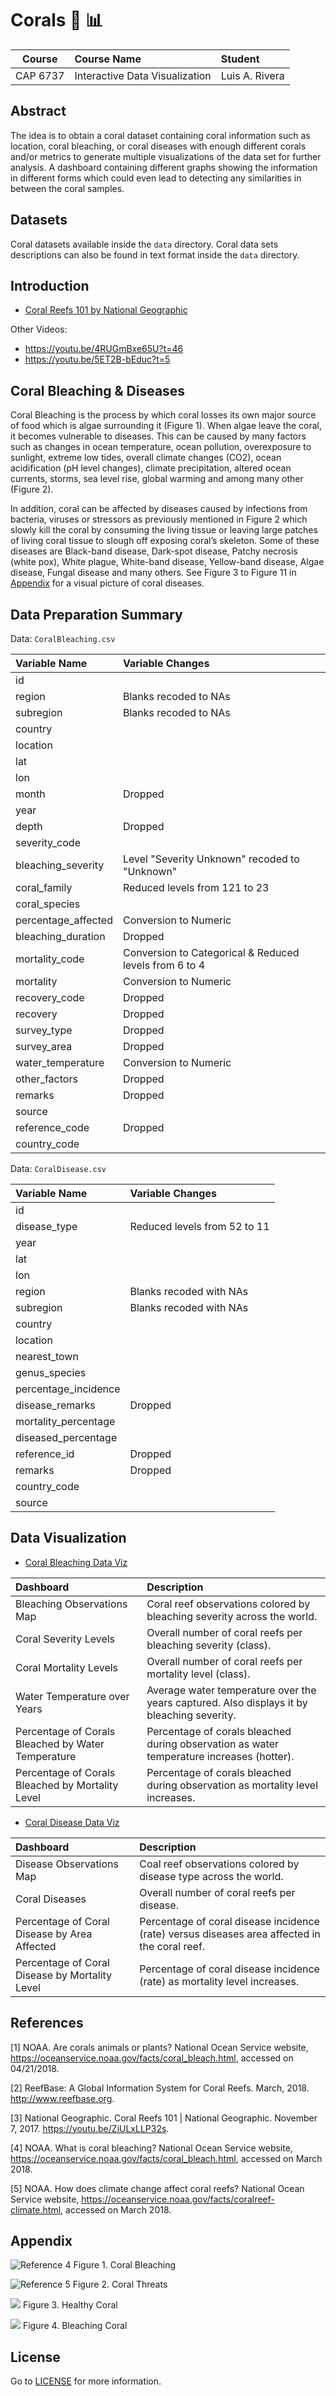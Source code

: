 # Corals :telescope: :bar_chart:
| Course    | Course Name                    | Student        |
| :-------: | :----------------------------- | :------------- |
| CAP 6737  | Interactive Data Visualization | Luis A. Rivera |

## Abstract
The idea is to obtain a coral dataset containing coral information such as location, coral bleaching, or coral diseases with enough different corals and/or metrics to generate multiple visualizations of the data set for further analysis. A dashboard containing different graphs showing the information in different forms which could even lead to detecting any similarities in between the coral samples.

## Datasets
Coral datasets available inside the `data` directory. Coral data sets descriptions can also be found in text format inside the `data` directory.

## Introduction
- [Coral Reefs 101 by National Geographic](https://www.youtube.com/watch?v=ZiULxLLP32s)

Other Videos:
- https://youtu.be/4RUGmBxe65U?t=46
- https://youtu.be/5ET2B-bEduc?t=5

## Coral Bleaching & Diseases
Coral Bleaching is the process by which coral losses its own major source of food which is algae surrounding it (Figure 1). When algae leave the coral, it becomes vulnerable to diseases. This can be caused by many factors such as changes in ocean temperature, ocean pollution, overexposure to sunlight, extreme low tides, overall climate changes (CO2), ocean acidification (pH level changes), climate precipitation, altered ocean currents, storms, sea level rise, global warming and among many other (Figure 2).

In addition, coral can be affected by diseases caused by infections from bacteria, viruses or stressors as previously mentioned in Figure 2 which slowly kill the coral by consuming the living tissue or leaving large patches of living coral tissue to slough off exposing coral’s skeleton. Some of these diseases are Black-band disease, Dark-spot disease, Patchy necrosis (white pox), White plague, White-band disease, Yellow-band disease, Algae disease, Fungal disease and many others. See Figure 3 to Figure 11 in [Appendix](https://github.com/gitluis/coralviz#appendix) for a visual picture of coral diseases.

## Data Preparation Summary
Data: `CoralBleaching.csv`

| Variable Name       | Variable Changes |
| :------------------ | :--------------- |
| id                  |                  |
| region              | Blanks recoded to NAs |
| subregion           | Blanks recoded to NAs |
| country             |                  |
| location            |                  |
| lat                 |                  |
| lon                 |                  |
| month               | Dropped          |
| year                |                  |
| depth               | Dropped          |
| severity_code       |                  |
| bleaching_severity  | Level "Severity Unknown" recoded to "Unknown" |
| coral_family        | Reduced levels from 121 to 23 |
| coral_species       |                  |
| percentage_affected | Conversion to Numeric |
| bleaching_duration  | Dropped          |
| mortality_code      | Conversion to Categorical & Reduced levels from 6 to 4 |
| mortality           | Conversion to Numeric |
| recovery_code       | Dropped          |
| recovery            | Dropped          |
| survey_type         | Dropped          |
| survey_area         | Dropped          |
| water_temperature   | Conversion to Numeric |
| other_factors       | Dropped          |
| remarks             | Dropped          |
| source              |                  |
| reference_code      | Dropped          |
| country_code        |                  |

Data: `CoralDisease.csv`

| Variable Name        | Variable Changes |
| :------------------- | :--------------- |
| id                   |                  |
| disease_type         | Reduced levels from 52 to 11 |
| year                 |                  |
| lat                  |                  |
| lon                  |                  |
| region               | Blanks recoded with NAs |
| subregion            | Blanks recoded with NAs |
| country              |                  |
| location             |                  |
| nearest_town         |                  |
| genus_species        |                  |
| percentage_incidence |                  |
| disease_remarks      | Dropped          |
| mortality_percentage |                  |
| diseased_percentage  |                  |
| reference_id         | Dropped          |
| remarks              | Dropped          |
| country_code         |                  |
| source               |                  |

## Data Visualization
- [Coral Bleaching Data Viz](https://public.tableau.com/profile/luis.rivera4167#!/vizhome/CoralBleachingDataViz/CoralBleachingDataViz)

| Dashboard | Description |
| :-------- | :---------- |
| Bleaching Observations Map | Coral reef observations colored by bleaching severity across the world. |
| Coral Severity Levels | Overall number of coral reefs per bleaching severity (class). |
| Coral Mortality Levels | Overall number of coral reefs per mortality level (class). |
| Water Temperature over Years | Average water temperature over the years captured. Also displays it by bleaching severity. |
| Percentage of Corals Bleached by Water Temperature | Percentage of corals bleached during observation as water temperature increases (hotter). |
| Percentage of Corals Bleached by Mortality Level | Percentage of corals bleached during observation as mortality level increases. |


- [Coral Disease Data Viz](https://public.tableau.com/profile/luis.rivera4167#!/vizhome/CoralDiseaseDataViz/CoralDiseaseDataViz)

| Dashboard | Description |
| :-------- | :---------- |
| Disease Observations Map | Coal reef observations colored by disease type across the world. |
| Coral Diseases | Overall number of coral reefs per disease. |
| Percentage of Coral Disease by Area Affected | Percentage of coral disease incidence (rate) versus diseases area affected in the coral reef. |
| Percentage of Coral Disease by Mortality Level | Percentage of coral disease incidence (rate) as mortality level increases. |

## References
[1] NOAA. Are corals animals or plants? National Ocean Service website, https://oceanservice.noaa.gov/facts/coral_bleach.html, accessed on 04/21/2018.

[2] ReefBase: A Global Information System for Coral Reefs. March, 2018. http://www.reefbase.org.

[3] National Geographic. Coral Reefs 101 | National Geographic. November 7, 2017. https://youtu.be/ZiULxLLP32s.

[4] NOAA. What is coral bleaching? National Ocean Service website, https://oceanservice.noaa.gov/facts/coral_bleach.html, accessed on March 2018.

[5] NOAA. How does climate change affect coral reefs? National Ocean Service website, https://oceanservice.noaa.gov/facts/coralreef-climate.html, accessed on March 2018.

## Appendix
![Reference 4](https://github.com/gitluis/coralviz/blob/master/images/coral-bleaching-explained.jpg)
Figure 1. Coral Bleaching

![Reference 5](https://github.com/gitluis/coralviz/blob/master/images/coral-threats.png)
Figure 2. Coral Threats

![](https://github.com/gitluis/coralviz/blob/master/images/healthy%20coral.jpg)
Figure 3. Healthy Coral

![](https://github.com/gitluis/coralviz/blob/master/images/bleaching%20coral.jpg)
Figure 4. Bleaching Coral



## License
Go to [LICENSE](https://github.com/gitluis/coralviz/blob/master/LICENSE) for more information.
